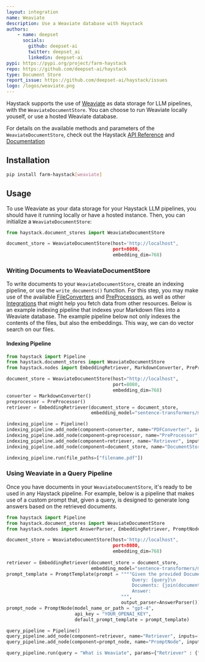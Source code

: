 ```yaml
---
layout: integration
name: Weaviate
description: Use a Weaviate database with Haystack
authors:
    - name: deepset
      socials:
        github: deepset-ai
        twitter: deepset_ai
        linkedin: deepset-ai
pypi: https://pypi.org/project/farm-haystack
repo: https://github.com/deepset-ai/haystack
type: Document Store
report_issue: https://github.com/deepset-ai/haystack/issues
logo: /logos/weaviate.png
---
```


Haystack supports the use of [Weaviate](https://weaviate.io/) as data storage for LLM pipelines, with the `WeaviateDocumentStore`. You can choose to run Weaviate locally youself, or use a hosted Weaviate database.

For details on the available methods and parameters of the `WeaviateDocumentStore`, check out the Haystack [API Reference](https://docs.haystack.deepset.ai/reference/document-store-api#weaviatedocumentstore) and [Documentation](https://docs.haystack.deepset.ai/docs/document_store#initialization)

## Installation

```bash
pip install farm-haystack[weaviate]
```

## Usage

To use Weaviate as your data storage for your Haystack LLM pipelines, you should have it running locally or have a hosted instance. Then, you can initialize a `WeaviateDocumentStore`:

```python
from haystack.document_stores import WeaviateDocumentStore

document_store = WeaviateDocumentStore(host='http://localhost",
                                       port=8080,
                                       embedding_dim=768)
```

### Writing Documents to WeaviateDocumentStore

To write documents to your `WeaviateDocumentStore`, create an indexing pipeline, or use the `write_documents()` function.
For this step, you may make use of the available [FileConverters](https://docs.haystack.deepset.ai/docs/file_converters) and [PreProcessors](https://docs.haystack.deepset.ai/docs/preprocessor), as well as other [Integrations](/integrations) that might help you fetch data from other resources. Below is an example indexing pipeline that indexes your Markdown files into a Weaviate database. The example pipeline below not only indexes the contents of the files, but also the embeddings. This way, we can do vector search on our files.

#### Indexing Pipeline

```python
from haystack import Pipeline
from haystack.document_stores import WeaviateDocumentStore
from haystack.nodes import EmbeddingRetriever, MarkdownConverter, PreProcessor

document_store = WeaviateDocumentStore(host="http://localhost",
                                       port=8080,
                                       embedding_dim=768)
converter = MarkdownConverter()
preprocessor = PreProcessor()
retriever = EmbeddingRetriever(document_store = document_store,
                               embedding_model="sentence-transformers/multi-qa-mpnet-base-dot-v1")

indexing_pipeline = Pipeline()
indexing_pipeline.add_node(component=converter, name="PDFConverter", inputs=["File"])
indexing_pipeline.add_node(component=preprocessor, name="PreProcessor", inputs=["PDFConverter"])
indexing_pipeline.add_node(component=retriever, name="Retriever", inputs=["PreProcessor"])
indexing_pipeline.add_node(component=document_store, name="DocumentStore", inputs=["Retriever"])

indexing_pipeline.run(file_paths=["filename.pdf"])
```

### Using Weaviate in a Query Pipeline

Once you have documents in your `WeaviateDocumentStore`, it's ready to be used in any Haystack pipeline. For example, below is a pipeline that makes use of a custom prompt that, given a query, is designed to generate long answers based on the retrieved documents.

```python
from haystack import Pipeline
from haystack.document_stores import WeaviateDocumentStore
from haystack.nodes import AnswerParser, EmbeddingRetriever, PromptNode, PromptTemplate

document_store = WeaviateDocumentStore(host='http://localhost",
                                       port=8080,
                                       embedding_dim=768)
              
retriever = EmbeddingRetriever(document_store = document_store,
                               embedding_model="sentence-transformers/multi-qa-mpnet-base-dot-v1")
prompt_template = PromptTemplate(prompt = """"Given the provided Documents, answer the Query. Make your answer detailed and long\n
                                              Query: {query}\n
                                              Documents: {join(documents)}
                                              Answer: 
                                          """,
                                          output_parser=AnswerParser())
prompt_node = PromptNode(model_name_or_path = "gpt-4",
                         api_key = "YOUR_OPENAI_KEY",
                         default_prompt_template = prompt_template)

query_pipeline = Pipeline()
query_pipeline.add_node(component=retriever, name="Retriever", inputs=["Query"])
query_pipeline.add_node(component=prompt_node, name="PromptNode", inputs=["Retriever"])

query_pipeline.run(query = "What is Weaviate", params={"Retriever" : {"top_k": 5}})
```
